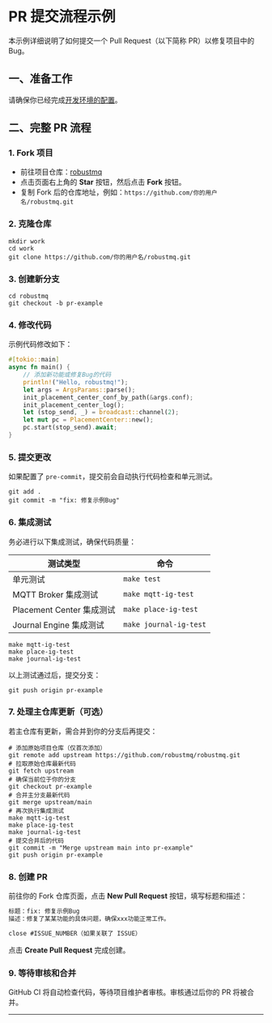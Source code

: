 # PR 提交流程示例

本示例详细说明了如何提交一个 Pull Request（以下简称 PR）以修复项目中的 Bug。

## 一、准备工作

请确保你已经完成[开发环境的配置](ContributingCode/Build-Develop-Env.md)。

## 二、完整 PR 流程

### 1. Fork 项目

- 前往项目仓库：[robustmq](https://github.com/robustmq/robustmq)
- 点击页面右上角的 **Star** 按钮，然后点击 **Fork** 按钮。
- 复制 Fork 后的仓库地址，例如：`https://github.com/你的用户名/robustmq.git`

### 2. 克隆仓库

```shell
mkdir work
cd work
git clone https://github.com/你的用户名/robustmq.git
```

### 3. 创建新分支

```shell
cd robustmq
git checkout -b pr-example
```

### 4. 修改代码

示例代码修改如下：

```rust
#[tokio::main]
async fn main() {
    // 添加新功能或修复Bug的代码
    println!("Hello, robustmq!");
    let args = ArgsParams::parse();
    init_placement_center_conf_by_path(&args.conf);
    init_placement_center_log();
    let (stop_send, _) = broadcast::channel(2);
    let mut pc = PlacementCenter::new();
    pc.start(stop_send).await;
}
```

### 5. 提交更改

如果配置了 `pre-commit`，提交前会自动执行代码检查和单元测试。

```shell
git add .
git commit -m "fix: 修复示例Bug"
```

### 6. 集成测试

务必进行以下集成测试，确保代码质量：

| 测试类型                  | 命令                     |
|---------------------------|-------------------------|
| 单元测试                  | `make test`             |
| MQTT Broker 集成测试      | `make mqtt-ig-test`     |
| Placement Center 集成测试 | `make place-ig-test`    |
| Journal Engine 集成测试   | `make journal-ig-test`  |

```shell
make mqtt-ig-test
make place-ig-test
make journal-ig-test
```

以上测试通过后，提交分支：

```shell
git push origin pr-example
```

### 7. 处理主仓库更新（可选）

若主仓库有更新，需合并到你的分支后再提交：

```shell
# 添加原始项目仓库（仅首次添加）
git remote add upstream https://github.com/robustmq/robustmq.git
# 拉取原始仓库最新代码
git fetch upstream
# 确保当前位于你的分支
git checkout pr-example
# 合并主分支最新代码
git merge upstream/main
# 再次执行集成测试
make mqtt-ig-test
make place-ig-test
make journal-ig-test
# 提交合并后的代码
git commit -m "Merge upstream main into pr-example"
git push origin pr-example
```

### 8. 创建 PR

前往你的 Fork 仓库页面，点击 **New Pull Request** 按钮，填写标题和描述：

```markdown
标题：fix: 修复示例Bug
描述：修复了某某功能的具体问题，确保xxx功能正常工作。

close #ISSUE_NUMBER（如果关联了 ISSUE）
```

点击 **Create Pull Request** 完成创建。

### 9. 等待审核和合并

GitHub CI 将自动检查代码，等待项目维护者审核。审核通过后你的 PR 将被合并。

---
